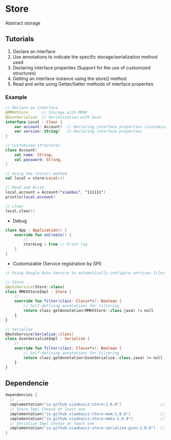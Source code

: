 # Store
Abstract storage

## Tutorials
1. Declare an interface
2. Use annotations to indicate the specific storage/serialization method used
3. Declaring interface properties (Support for the use of customized structures)
4. Getting an interface instance using the store() method
5. Read and write using Getter/Setter methods of interface properties

### Example
~~~ Kotlin
// Declare an interface
@MMKVStore      // Storage with MMVK
@GsonSerialize  // Serialization with Gson
interface Local : Clear {
    var account: Account?  // Declaring interface properties (customized structures)
    var version: String?   // Declaring interface properties
}

// Customized structures
class Account(
    val name: String,
    val password: String,
)

// Using the store() method
val local = store<Local>()

// Read and Write
local.account = Account("xiaobai", "111111")
println(local.account)

// clear
local.clear()
~~~

- Debug
~~~ Kotlin
class App : Application() {
    override fun onCreate() {
        // ...
        storeLog = true // Print log
    }
}
~~~

- Customizable (Service registration by SPI)
~~~ Kotlin
// Using Google Auto Service to automatically configure services files

// Store
@AutoService(Store::class)
class MMKVStoreImpl : Store {
    // ...
    override fun filter(clazz: Class<*>): Boolean {
        // Self-defining annotations for filtering
        return clazz.getAnnotation(MMKVStore::class.java) != null
    }
}

// Serialize
@AutoService(Serialize::class)
class GsonSerializeImpl : Serialize {
    // ...
    override fun filter(clazz: Class<*>): Boolean {
        // Self-defining annotations for filtering
        return clazz.getAnnotation(GsonSerialize::class.java) != null
    }
}
~~~

## Dependencie
~~~ kotlin
dependencies {
  // ...
  implementation("io.github.xiaobaicz:store:1.0.8")                 // require
  // Store Impl Choose at least one
  implementation("io.github.xiaobaicz:store-mem:1.0.8")             // optional
  implementation("io.github.xiaobaicz:store-mmkv:1.0.8")            // optional
  // Serialize Impl Choose at least one
  implementation("io.github.xiaobaicz:store-serialize-gson:1.0.8")  // optional
}
~~~

